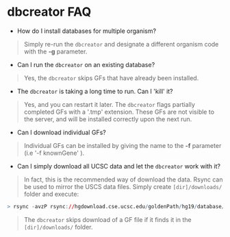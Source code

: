 


dbcreator FAQ
========================================================

* How do I install databases for multiple organism?

> Simply re-run the `dbcreator` and designate a different organism code with the **-g** parameter.

* Can I run the `dbcreator` on an existing database?

> Yes, the `dbcreator` skips GFs that have already been installed.

* The `dbcreator` is taking a long time to run. Can I 'kill' it?

> Yes, and you can restart it later. The `dbcreator` flags partially completed GFs with a '.tmp' extension. These GFs are not visible to the server, and will be installed correctly upon the next run.

* Can I download individual GFs?

> Individual GFs can be installed by giving the name to the **-f** parameter (i.e '-f knownGene' ).

* Can I simply download all UCSC data and let the `dbcreator` work with it?

> In fact, this is the recommended way of download the data. Rsync can be used to mirror the USCS data files. Simply create `[dir]/downloads/` folder and execute:


```r
> rsync -avzP rsync://hgdownload.cse.ucsc.edu/goldenPath/hg19/database/* .
```


> The `dbcreator` skips download of a GF file if it finds it in the `[dir]/downloads/` folder.
